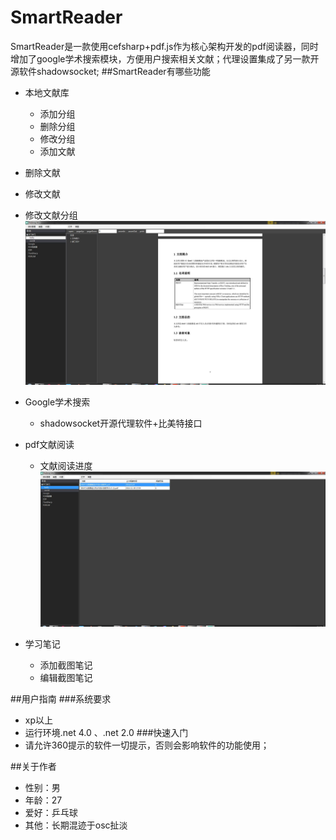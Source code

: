 # SmartReader
SmartReader是一款使用cefsharp+pdf.js作为核心架构开发的pdf阅读器，同时增加了google学术搜索模块，方便用户搜索相关文献；代理设置集成了另一款开源软件shadowsocket;
##SmartReader有哪些功能
* 本地文献库
  * 添加分组
  *  删除分组
  * 修改分组
  * 添加文献
 * 删除文献
  * 修改文献
  * 修改文献分组
  ![image](https://github.com/huzuohuyou/SmartReader/blob/master/doc/reading.jpg)
* Google学术搜索
  * shadowsocket开源代理软件+比美特接口

* pdf文献阅读
  * 文献阅读进度
    ![image](https://github.com/huzuohuyou/SmartReader/blob/master/doc/xuexidanyuan.jpg)
    
* 学习笔记
  * 添加截图笔记
  * 编辑截图笔记
  
##用户指南
###系统要求
* xp以上
* 运行环境.net 4.0 、.net 2.0
###快速入门
* 请允许360提示的软件一切提示，否则会影响软件的功能使用；

##关于作者
* 性别：男
* 年龄：27
* 爱好：乒乓球
* 其他：长期混迹于osc扯淡
